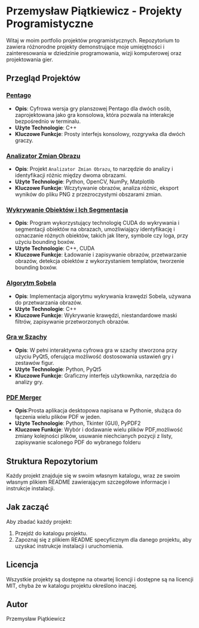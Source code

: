 # Przemysław Piątkiewicz - Projekty Programistyczne

Witaj w moim portfolio projektów programistycznych. Repozytorium to zawiera różnorodne projekty demonstrujące moje umiejętności i zainteresowania w dziedzinie programowania, wizji komputerowej oraz projektowania gier.

## Przegląd Projektów

### [Pentago](https://github.com/Krasnalixx/projekty/blob/main/pentago/README.md)
- **Opis**: Cyfrowa wersja gry planszowej Pentago dla dwóch osób, zaprojektowana jako gra konsolowa, która pozwala na interakcje bezpośrednio w terminalu.
- **Użyte Technologie**: C++
- **Kluczowe Funkcje**: Prosty interfejs konsolowy, rozgrywka dla dwóch graczy.

### [Analizator Zmian Obrazu](https://github.com/Krasnalixx/projekty/blob/main/kevin/README.md)
- **Opis**: Projekt `Analizator Zmian Obrazu`, to narzędzie do analizy i identyfikacji różnic między dwoma obrazami. 
- **Użyte Technologie**: Python, OpenCV, NumPy, Matplotlib
- **Kluczowe Funkcje**: Wczytywanie obrazów, analiza różnic, eksport wyników do pliku PNG z przezroczystymi obszarami zmian.


### [Wykrywanie Obiektów i Ich Segmentacja](https://github.com/Krasnalixx/projekty/blob/main/cuda-template-matching/README.md)
- **Opis**: Program wykorzystujący technologię CUDA do wykrywania i segmentacji obiektów na obrazach, umożliwiający identyfikację i oznaczanie różnych obiektów, takich jak litery, symbole czy loga, przy użyciu bounding boxów.
- **Użyte Technologie**: C++, CUDA
- **Kluczowe Funkcje**: Ładowanie i zapisywanie obrazów, przetwarzanie obrazów, detekcja obiektów z wykorzystaniem templatów, tworzenie bounding boxów.

### [Algorytm Sobela](https://github.com/Krasnalixx/projekty/blob/main/algorytm_Sobla/README.md)
- **Opis**: Implementacja algorytmu wykrywania krawędzi Sobela, używana do przetwarzania obrazów.
- **Użyte Technologie**: C++
- **Kluczowe Funkcje**: Wykrywanie krawędzi, niestandardowe maski filtrów, zapisywanie przetworzonych obrazów.


### [Gra w Szachy](https://github.com/Krasnalixx/projekty/blob/main/chess/README.md)
- **Opis**: W pełni interaktywna cyfrowa gra w szachy stworzona przy użyciu PyQt5, oferująca możliwość dostosowania ustawień gry i zestawów figur.
- **Użyte Technologie**: Python, PyQt5
- **Kluczowe Funkcje**: Graficzny interfejs użytkownika, narzędzia do analizy gry.


### [PDF Merger](https://github.com/Krasnalixx/projekty/blob/main/PDFmerger/README.md)
- **Opis**:Prosta aplikacja desktopowa napisana w Pythonie, służąca do łączenia wielu plików PDF w jeden.
- **Użyte Technologie**: Python, Tkinter (GUI), PyPDF2
- **Kluczowe Funkcje**: Wybór i dodawanie wielu plików PDF,możliwość zmiany kolejności plików, usuwanie niechcianych pozycji z listy, zapisywanie scalonego PDF do wybranego folderu


## Struktura Repozytorium
Każdy projekt znajduje się w swoim własnym katalogu, wraz ze swoim własnym plikiem README zawierającym szczegółowe informacje i instrukcje instalacji.

## Jak zacząć
Aby zbadać każdy projekt:
1. Przejdź do katalogu projektu.
2. Zapoznaj się z plikiem README specyficznym dla danego projektu, aby uzyskać instrukcje instalacji i uruchomienia.

## Licencja
Wszystkie projekty są dostępne na otwartej licencji i dostępne są na licencji MIT, chyba że w katalogu projektu określono inaczej.

## Autor
Przemysław Piątkiewicz
